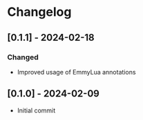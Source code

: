 # Changelog

## [0.1.1] - 2024-02-18

### Changed

- Improved usage of EmmyLua annotations

## [0.1.0] - 2024-02-09

- Initial commit
